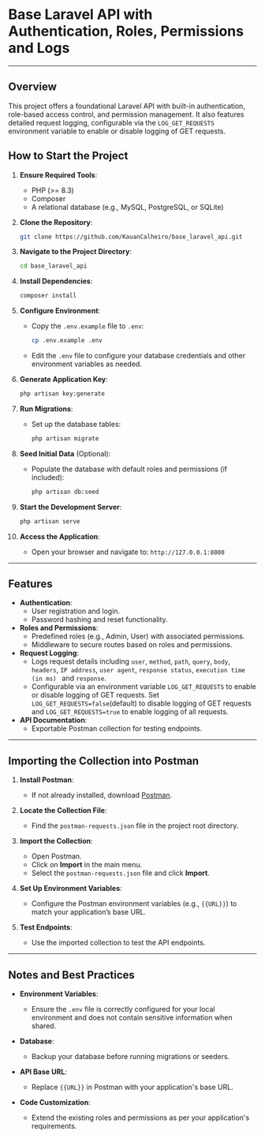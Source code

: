# Base Laravel API with Authentication, Roles, Permissions and Logs

---

## Overview
This project offers a foundational Laravel API with built-in authentication, role-based access control, and permission management. It also features detailed request logging, configurable via the `LOG_GET_REQUESTS` environment variable to enable or disable logging of GET requests.

## How to Start the Project

1. **Ensure Required Tools**:

    - PHP (>= 8.3)
    - Composer
    - A relational database (e.g., MySQL, PostgreSQL, or SQLite)

2. **Clone the Repository**:

    ```bash
    git clone https://github.com/KauanCalheiro/base_laravel_api.git
    ```

3. **Navigate to the Project Directory**:

    ```bash
    cd base_laravel_api
    ```

4. **Install Dependencies**:

    ```bash
    composer install
    ```

5. **Configure Environment**:

    - Copy the `.env.example` file to `.env`:
        ```bash
        cp .env.example .env
        ```
    - Edit the `.env` file to configure your database credentials and other environment variables as needed.

6. **Generate Application Key**:

    ```bash
    php artisan key:generate
    ```

7. **Run Migrations**:

    - Set up the database tables:
        ```bash
        php artisan migrate
        ```

8. **Seed Initial Data** (Optional):

    - Populate the database with default roles and permissions (if included):
        ```bash
        php artisan db:seed
        ```

9. **Start the Development Server**:

    ```bash
    php artisan serve
    ```

10. **Access the Application**:
    - Open your browser and navigate to: `http://127.0.0.1:8000`

---

## Features

-   **Authentication**:
    -   User registration and login.
    -   Password hashing and reset functionality.
-   **Roles and Permissions**:
    -   Predefined roles (e.g., Admin, User) with associated permissions.
    -   Middleware to secure routes based on roles and permissions.
-   **Request Logging**:
    -   Logs request details including `user`, `method`, `path`, `query`, `body`, `headers`, `IP address`, `user agent`, `response status`, `execution time (in ms) ` and `response`.
    -   Configurable via an environment variable `LOG_GET_REQUESTS` to enable or disable logging of GET requests. Set `LOG_GET_REQUESTS=false`(default) to disable logging of GET requests and `LOG_GET_REQUESTS=true` to enable logging of all requests.
-   **API Documentation**:
    -   Exportable Postman collection for testing endpoints.

---

## Importing the Collection into Postman

1. **Install Postman**:

    - If not already installed, download [Postman](https://www.postman.com/).

2. **Locate the Collection File**:

    - Find the `postman-requests.json` file in the project root directory.

3. **Import the Collection**:

    - Open Postman.
    - Click on **Import** in the main menu.
    - Select the `postman-requests.json` file and click **Import**.

4. **Set Up Environment Variables**:

    - Configure the Postman environment variables (e.g., `{{URL}}`) to match your application’s base URL.

5. **Test Endpoints**:
    - Use the imported collection to test the API endpoints.

---

## Notes and Best Practices

-   **Environment Variables**:

    -   Ensure the `.env` file is correctly configured for your local environment and does not contain sensitive information when shared.

-   **Database**:

    -   Backup your database before running migrations or seeders.

-   **API Base URL**:

    -   Replace `{{URL}}` in Postman with your application's base URL.

-   **Code Customization**:
    -   Extend the existing roles and permissions as per your application's requirements.
